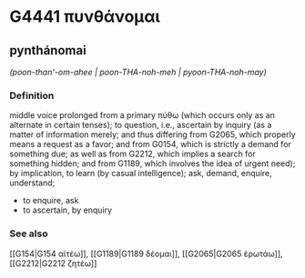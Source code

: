 # G4441 πυνθάνομαι

## pynthánomai

_(poon-than'-om-ahee | poon-THA-noh-meh | pyoon-THA-noh-may)_

### Definition

middle voice prolonged from a primary πύθω (which occurs only as an alternate in certain tenses); to question, i.e., ascertain by inquiry (as a matter of information merely; and thus differing from G2065, which properly means a request as a favor; and from G0154, which is strictly a demand for something due; as well as from G2212, which implies a search for something hidden; and from G1189, which involves the idea of urgent need); by implication, to learn (by casual intelligence); ask, demand, enquire, understand; 

- to enquire, ask
- to ascertain, by enquiry

### See also

[[G154|G154 αἰτέω]], [[G1189|G1189 δέομαι]], [[G2065|G2065 ἐρωτάω]], [[G2212|G2212 ζητέω]]
